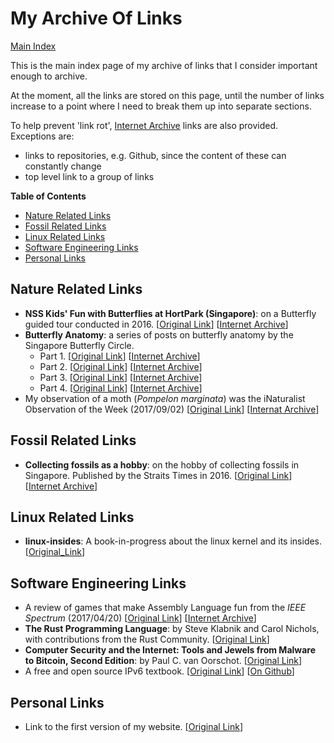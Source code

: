 # My Archive Of Links

[Main Index](../README.md)

This is the main index page of my archive of links that I consider important enough to archive.

At the moment, all the links are stored on this page, until the number of links increase to a point where I need to break them up into separate sections.

To help prevent 'link rot', [Internet Archive](https://archive.org/) links are also provided. Exceptions are:

- links to repositories, e.g. Github, since the content of these can constantly change
- top level link to a group of links

<!-- markdown-toc start - Don't edit this section. Run M-x markdown-toc-refresh-toc -->
**Table of Contents**

- [Nature Related Links](#nature-related-links)
- [Fossil Related Links](#fossil-related-links)
- [Linux Related Links](#linux-related-links)
- [Software Engineering Links](#software-engineering-links)
- [Personal Links](#personal-links)

<!-- markdown-toc end -->

## Nature Related Links

- **NSS Kids' Fun with Butterflies at HortPark (Singapore)**: on a Butterfly guided tour conducted in 2016. [[Original Link](https://funwithnature.blogspot.com/2016/07/nss-kids-fun-with-butterflies-at.html)] [[Internet Archive](https://web.archive.org/web/20231121165400/https://funwithnature.blogspot.com/2016/07/nss-kids-fun-with-butterflies-at.html)]
- **Butterfly Anatomy**: a series of posts on butterfly anatomy by the Singapore Butterfly Circle.
  - Part 1. [[Original Link](https://butterflycircle.blogspot.com/2018/10/butterfly-anatomy.html)] [[Internet Archive](https://web.archive.org/web/20230506094233/https://butterflycircle.blogspot.com/2018/10/butterfly-anatomy.html)]
  - Part 2. [[Original Link](https://butterflycircle.blogspot.com/2018/11/butterfly-anatomy-part-2.html)] [[Internet Archive](https://web.archive.org/web/20231120011806/https://butterflycircle.blogspot.com/2018/11/butterfly-anatomy-part-2.html)]
  - Part 3. [[Original Link](https://butterflycircle.blogspot.com/2018/11/butterfly-anatomy-part-3.html)] [[Internet Archive](https://web.archive.org/web/20231121121146/https://butterflycircle.blogspot.com/2018/11/butterfly-anatomy-part-3.html)]
  - Part 4. [[Original Link](https://butterflycircle.blogspot.com/2018/11/butterfly-anatomy-part-4.html)] [[Internet Archive](https://web.archive.org/web/20231121074646/https://butterflycircle.blogspot.com/2018/11/butterfly-anatomy-part-4.html)]
- My observation of a moth (*Pompelon marginata*) was the iNaturalist Observation of the Week (2017/09/02) [[Original Link](https://www.inaturalist.org/blog/8509-observation-of-the-week-2-9-17)] [[Internat Archive](https://web.archive.org/web/20230113182608/https://www.inaturalist.org/blog/8509-observation-of-the-week-2-9-17)]

## Fossil Related Links

- **Collecting fossils as a hobby**: on the hobby of collecting fossils in Singapore. Published by the Straits Times in 2016. [[Original Link](https://www.straitstimes.com/lifestyle/collecting-fossils-as-a-hobby)] [[Internet Archive](https://web.archive.org/web/20190223014217/https://www.straitstimes.com/lifestyle/collecting-fossils-as-a-hobby)]

## Linux Related Links

- **linux-insides**: A book-in-progress about the linux kernel and its insides. [[Original_Link](https://github.com/0xAX/linux-insides?tab=readme-ov-file)]

## Software Engineering Links

- A review of games that make Assembly Language fun from the *IEEE Spectrum* (2017/04/20) [[Original Link](https://spectrum.ieee.org/three-computer-games-that-make-assembly-language-fun)] [[Internet Archive](https://web.archive.org/web/20240519013324/https://spectrum.ieee.org/three-computer-games-that-make-assembly-language-fun)]
- **The Rust Programming Language**: by Steve Klabnik and Carol Nichols, with contributions from the Rust Community. [[Original Link](https://doc.rust-lang.org/stable/book/)]
- **Computer Security and the Internet: Tools and Jewels from Malware to Bitcoin, Second Edition**: by Paul C. van Oorschot. [[Original Link](https://people.scs.carleton.ca/~paulv/toolsjewels.html)]
- A free and open source IPv6 textbook. [[Original Link](https://ipv6textbook.com/)] [[On Github](https://github.com/becarpenter/book6)]

## Personal Links

- Link to the first version of my website. [[Original Link](https://www.geocities.ws/firstspeaker.geo/index-2.html)]
